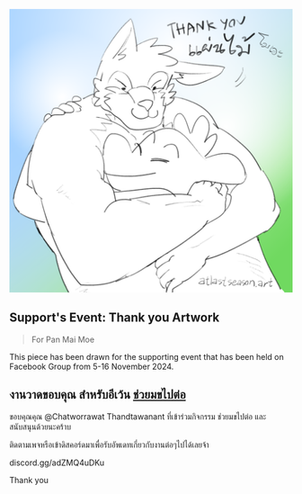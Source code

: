 ![Drawing Art, 2024, Krita, Support's Event: Thank you Artwork, Green Dragon and Panmai, The moe seawolf, hugging each other, Thank you Panmai!, งานอาทวาดรูป ขอบคุณแผนไม้โมเอะ ปี 2567 โปรแกรม Krita มังกรเขียวกำลังกอดแผ่นไม้ หมาป่าโมเอะ](thankyou-panmai-moe-text.png)

## Support's Event: Thank you Artwork

> For Pan Mai Moe

This piece has been drawn for the supporting event that has been held on Facebook Group from 5-16 November 2024.

## งานวาดขอบคุณ สำหรับอีเว้น [ช่วยมขไปต่อ](https://www.facebook.com/events/570898902113564/?acontext=%7B%22event_action_history%22%3A[%7B%22surface%22%3A%22group%22%7D]%7D)

ขอบคุณคุณ @Chatworrawat Thandtawanant ที่เข้าร่วมกิจกรรม ช่วยมขไปต่อ และสนับสนุนด้วยนะคร้าบ

ติดตามเพจหรือเข้าดิสคอร์ดมาเพื่อรับอัพเดทเกี่ยวกับงานต่อๆไปได้เลยจ้า

discord.gg/adZMQ4uDKu

Thank you
